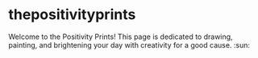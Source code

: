 # thepositivityprints
Welcome to the Positivity Prints! This page is dedicated to drawing, painting, and brightening your day with creativity for a good cause.
:sun:
